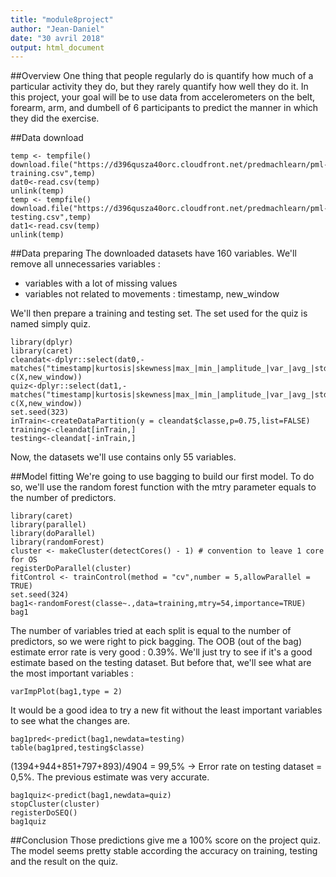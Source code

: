 ```yaml
---
title: "module8project"
author: "Jean-Daniel"
date: "30 avril 2018"
output: html_document
---
```


##Overview
One thing that people regularly do is quantify how much of a particular activity they do, but they rarely quantify how well they do it. In this project, your goal will be to use data from accelerometers on the belt, forearm, arm, and dumbell of 6 participants to predict the manner in which they did the exercise.

##Data download
```{r download,cache=TRUE}
temp <- tempfile()
download.file("https://d396qusza40orc.cloudfront.net/predmachlearn/pml-training.csv",temp)
dat0<-read.csv(temp)
unlink(temp)
temp <- tempfile()
download.file("https://d396qusza40orc.cloudfront.net/predmachlearn/pml-testing.csv",temp)
dat1<-read.csv(temp)
unlink(temp)
```

##Data preparing
The downloaded datasets have 160 variables. We'll remove all unnecessaries variables : 

 * variables with a lot of missing values
 * variables not related to movements : timestamp, new_window

We'll then prepare a training and testing set. 
The set used for the quiz is named simply quiz.
```{r cleaning, warning=FALSE, message=FALSE}
library(dplyr)
library(caret)
cleandat<-dplyr::select(dat0,-matches("timestamp|kurtosis|skewness|max_|min_|amplitude_|var_|avg_|stddev_"),-c(X,new_window))
quiz<-dplyr::select(dat1,-matches("timestamp|kurtosis|skewness|max_|min_|amplitude_|var_|avg_|stddev_"),-c(X,new_window))
set.seed(323)
inTrain<-createDataPartition(y = cleandat$classe,p=0.75,list=FALSE)
training<-cleandat[inTrain,]
testing<-cleandat[-inTrain,]
```
Now, the datasets we'll use contains only 55 variables.

##Model fitting
We're going to use bagging to build our first model. 
To do so, we'll use the random forest function with the mtry parameter equals to the number of predictors.
```{r modelfit, warning=FALSE, message=FALSE}
library(caret)
library(parallel)
library(doParallel)
library(randomForest)
cluster <- makeCluster(detectCores() - 1) # convention to leave 1 core for OS
registerDoParallel(cluster)
fitControl <- trainControl(method = "cv",number = 5,allowParallel = TRUE)
set.seed(324)
bag1<-randomForest(classe~.,data=training,mtry=54,importance=TRUE)
bag1
```
The number of variables tried at each split is equal to the number of predictors, so we were right to pick bagging. 
The OOB (out of the bag) estimate error rate is very good : 0.39%. 
We'll just try to see if it's a good estimate based on the testing dataset.
But before that, we'll see what are the most important variables :
```{r gini}
varImpPlot(bag1,type = 2)
```
It would be a good idea to try a new fit without the least important variables to see what the changes are.

```{r bagging1}
bag1pred<-predict(bag1,newdata=testing)
table(bag1pred,testing$classe)

```
(1394+944+851+797+893)/4904 = 99,5% -> Error rate on testing dataset = 0,5%. The previous estimate was very accurate.
```{r bagging2}
bag1quiz<-predict(bag1,newdata=quiz)
stopCluster(cluster)
registerDoSEQ()
bag1quiz
```
##Conclusion
Those predictions give me a 100% score on the project quiz. 
The model seems pretty stable according the accuracy on training, testing and the result on the quiz. 
